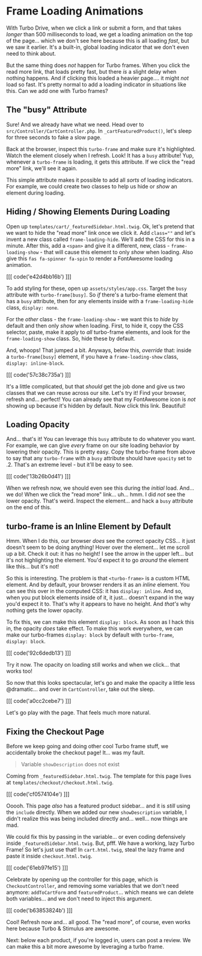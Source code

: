 # Frame Loading Animations

With Turbo Drive, when we click a link or submit a form, and that takes *longer*
than 500 milliseconds to load, we get a loading animation on the top of the
page... which we don't see here because this is all loading *fast*, but we saw it
earlier. It's a built-in, global loading indicator that we don't even need
to think about.

But the same thing does *not* happen for Turbo frames. When you click the read
more link, that loads pretty fast, but there *is* a slight delay when nothing happens.
And if clicking this loaded a heavier page.... it might *not* load so fast. It's
pretty normal to add a loading indicator in situations like this. Can we add
one with Turbo frames?

## The "busy" Attribute

Sure! And we already have what we need. Head over to
`src/Controller/CartController.php`. In `_cartFeaturedProduct()`, let's sleep
for three seconds to fake a slow page.

Back at the browser, inspect this `turbo-frame` and make sure it's highlighted.
Watch the element closely when I refresh. Look! It has a `busy` attribute!
Yup, whenever a `turbo-frame` is loading, it gets this attribute. If we click the
"read more" link, we'll see it again.

This simple attribute makes it possible to add all *sorts* of loading indicators.
For example, we could create two classes to help us hide or *show* an element
during loading.

## Hiding / Showing Elements During Loading

Open up `templates/cart/_featuredSidebar.html.twig`. Ok, let's pretend that we want
to hide the "read more" link once we click it. Add `class=""` and let's invent a
new class called `frame-loading-hide`. We'll add the CSS for this in a minute.
After this, add a `<span>` and give it a different, new, class -
`frame-loading-show`  - that will cause this element to only *show* when loading.
Also give this `fas fa-spinner fa-spin` to render a FontAwesome loading animation.

[[[ code('e42d4bb16b') ]]]

To add styling for these, open up `assets/styles/app.css`. Target the
`busy` attribute with `turbo-frame[busy]`. So *if* there's a turbo-frame element
that has a `busy` attribute, then for any elements inside with a `frame-loading-hide`
class, `display: none`.

For the *other* class - the `frame-loading-show` - we want this to *hide* by
default and then only *show* when loading. First, to hide it, copy the CSS selector,
paste, make it apply to *all* turbo-frame elements, and look for the
`frame-loading-show` class. So, hide these by default.

And, whoops!  That jumped a bit. Anyways, below this, *override* that: inside a
`turbo-frame[busy]` element, if you have a `frame-loading-show` class,
`display: inline-block`.

[[[ code('57c38c735a') ]]]

It's a little complicated, but that *should* get the job done and give us two
classes that we can reuse across our site. Let's try it! Find your browser, refresh
and... perfect! You can already see that my FontAwesome icon is *not* showing up
because it's hidden by default. Now click this link. Beautiful!

## Loading Opacity

And... that's it! You can leverage this `busy` attribute to do whatever you want.
For example, we can give *every* frame on our site loading behavior by lowering
their opacity. This is pretty easy. Copy the turbo-frame from above to say that
any `turbo-frame` with a `busy` attribute should have `opacity` set to .2. That's
an extreme level - but it'll be easy to see.

[[[ code('13b26b0d41') ]]]

When we refresh now, we should even see this during the *initial* load. And...
we do! When we click the "read more" link... uh... hmm. I did *not* see the lower
opacity. That's weird. Inspect the element... and hack a `busy` attribute
on the end of this.

## turbo-frame is an Inline Element by Default

Hmm. When I do this, our browser *does* see the correct opacity CSS... it just
doesn't seem to be doing anything! Hover over the element... let me scroll up a
bit. Check it out: it has no height! I see the arrow in the upper left... but
it's not highlighting the element. You'd expect it to go *around* the element
like this... but it's not!

So this is interesting. The problem is that `<turbo-frame>` is a custom HTML element.
And by default, your browser renders it as an *inline* element. You can see this
over in the computed CSS: it has `display: inline`. And so, when you put block
elements inside of it, it just... doesn't expand in the way you'd expect it to.
That's why it appears to have no height. And *that's* why nothing gets the lower
opacity.

To fix this, we can make this element `display: block`. As soon as I hack this in,
the opacity *does* take effect. To make this work everywhere, we can make our
turbo-frames `display: block` by default with `turbo-frame`, `display: block`.

[[[ code('92c6dedb13') ]]]

Try it now. The opacity on loading still works and when we click... that works too!

So now that this looks spectacular, let's go and make the opacity a little less
@dramatic... and over in `CartController`, take out the sleep.

[[[ code('a0cc2cebe7') ]]]

Let's go play with the page. That feels much more natural.

## Fixing the Checkout Page

Before we keep going and doing other cool Turbo frame stuff, we accidentally
broke the checkout page! It... was my fault.

> Variable `showDescription` does not exist

Coming from `_featuredSidebar.html.twig`. The template for this page lives at
`templates/checkout/checkout.html.twig`.

[[[ code('cf0574104e') ]]]

Ooooh. This page *also* has a featured product sidebar... and it is *still* using
the `include` directly. When we added our new `showDescription` variable, I didn't
realize this was being included directly and... well... now things are mad.

We could fix this by passing in the variable... or even coding defensively
inside `_featuredSidebar.html.twig`. But, pfff. We have a working, lazy Turbo
Frame! So let's just use that! In `cart.html.twig`, steal the lazy frame and
paste it inside `checkout.html.twig`.

[[[ code('61eb97fe15') ]]]

Celebrate by opening up the controller for this page, which is
`CheckoutController`, and removing some variables that we don't need anymore:
`addToCartForm` and `featuredProduct`... which means we can delete both variables...
and we don't need to inject this argument.

[[[ code('b63853824b') ]]]

Cool! Refresh now and... all good. The "read more", of course, even works here
because Turbo & Stimulus are awesome.

Next: below each product, if you're logged in, users can post a review. We can make
this a bit more awesome by leveraging a turbo frame.
